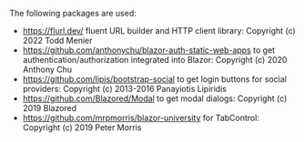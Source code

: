 The following packages are used:
- https://flurl.dev/ fluent URL builder and HTTP client library: Copyright (c) 2022 Todd Menier
- https://github.com/anthonychu/blazor-auth-static-web-apps to get authentication/authorization integrated into Blazor: Copyright (c) 2020 Anthony Chu
- https://github.com/lipis/bootstrap-social to get login buttons for social providers: Copyright (c) 2013-2016 Panayiotis Lipiridis
- https://github.com/Blazored/Modal to get modal dialogs: Copyright (c) 2019 Blazored
- https://github.com/mrpmorris/blazor-university for TabControl: Copyright (c) 2019 Peter Morris

